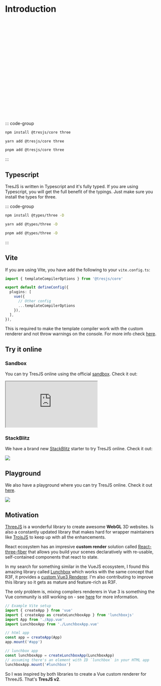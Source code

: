 # Introduction

<ClientOnly>
    <div style="aspect-ratio: 16/9; height: auto; margin: 2rem 0; border-radius: 8px; overflow:hidden;">
      <FirstScene />
    </div>
</ClientOnly>

::: code-group

```bash [npm]
npm install @tresjs/core three 
```

```bash [yarn]
yarn add @tresjs/core three 
```

```bash [pnpm]
pnpm add @tresjs/core three 
```

:::

## Typescript

TresJS is written in Typescript and it's fully typed. If you are using Typescript, you will get the full benefit of the typings. Just make sure you install the types for three.

::: code-group

```bash [npm]
npm install @types/three -D
```

```bash [yarn]
yarn add @types/three -D
```

```bash [pnpm]
pnpm add @types/three -D
```

:::

## Vite

If you are using Vite, you have add the following to your `vite.config.ts`:

```ts
import { templateCompilerOptions } from '@tresjs/core'

export default defineConfig({
  plugins: [
    vue({
      // Other config
      ...templateCompilerOptions
    }),
  ],
}),
```

This is required to make the template compiler work with the custom renderer and not throw warnings on the console. For more info check [here](/guide/troubleshooting.html).

## Try it online

### Sandbox

You can try TresJS online using the official [sandbox](https://play.tresjs.org/). Check it out:

<iframe src="https://play.tresjs.org/" class="w-full rounded shadow-lg outline-none border-none aspect-4/3"></iframe>

### StackBlitz

We have a brand new [StackBlitz](https://stackblitz.com/) starter to try TresJS online. Check it out:

![](/stackblitz-starter.png)

<StackBlitzEmbed projectId="tresjs-basic" />

## Playground

We also have a playground where you can try TresJS online. Check it out [here](https://playground.tresjs.org/).

![](/public/playground.png)

## Motivation

[ThreeJS](https://threejs.org/) is a wonderful library to create awesome **WebGL** 3D websites. Is also a constantly updated library that makes hard for wrapper maintainers like [TroisJS](https://troisjs.github.io/) to keep up with all the enhancements.

React ecosystem has an impresive **custom render** solution called [React-three-fiber](https://docs.pmnd.rs/react-three-fiber) that allows you build your scenes declaratively with re-usable, self-contained components that react to state.

In my search for something similar in the VueJS ecosystem, I found this amazing library called [Lunchbox](https://github.com/breakfast-studio/lunchboxjs) which works with the same concept that R3F, it provides a [custom Vue3 Renderer](https://vuejs.org/api/custom-renderer.html). I'm also contributing to improve this library so it gets as mature and feature-rich as R3F.

The only problem is, mixing compilers renderers in Vue 3 is something the Vue community is still working on - see [here](https://github.com/vuejs/vue-loader/pull/1645) for more information.

```ts
// Example Vite setup
import { createApp } from 'vue'
import { createApp as createLunchboxApp } from 'lunchboxjs'
import App from './App.vue'
import LunchboxApp from './LunchboxApp.vue'

// html app
const app = createApp(App)
app.mount('#app')

// lunchbox app
const lunchboxApp = createLunchboxApp(LunchboxApp)
// assuming there's an element with ID `lunchbox` in your HTML app
lunchboxApp.mount('#lunchbox')
```

So I was inspired by both libraries to create a Vue custom renderer for ThreeJS. That's **TresJS v2**.


